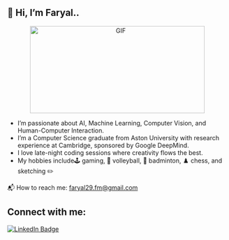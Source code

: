 ## 🎨 Hi, I’m Faryal..


<p align="center">
  <img src="https://github.com/user-attachments/assets/afac61be-6962-4e68-8be4-102356d59ae9" width="400" height="200" alt="GIF" />
</p>



 
- I’m passionate about AI, Machine Learning, Computer Vision, and Human-Computer Interaction.  
- I’m a Computer Science graduate from Aston University with research experience at Cambridge, sponsored by Google DeepMind.  
- I love late-night coding sessions where creativity flows the best.  
- My hobbies include🕹️ gaming, 🏐 volleyball, 🏸 badminton, ♟️ chess, and sketching ✏️

📬 How to reach me: faryal29.fm@gmail.com

## Connect with me:
<p align="left">
  <a href="https://www.linkedin.com/in/faryal-mansoor-801b4b254/?originalSubdomain=uk" target="_blank">
    <img src="https://img.shields.io/badge/LinkedIn-0077B5?style=for-the-badge&logo=linkedin&logoColor=white" alt="LinkedIn Badge"/>
  </a>
</p>


